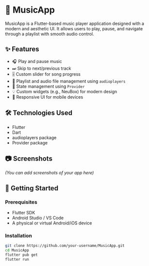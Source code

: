 # 🎵 MusicApp

MusicApp is a Flutter-based music player application designed with a modern and aesthetic UI. It allows users to play, pause, and navigate through a playlist with smooth audio control.

## ✨ Features

- 🎧 Play and pause music
- ⏭ Skip to next/previous track
- 🎚 Custom slider for song progress
- 📀 Playlist and audio file management using `audioplayers`
- 🧠 State management using `Provider`
- 💡 Custom widgets (e.g., NeuBox) for modern design
- 📱 Responsive UI for mobile devices

## 🛠 Technologies Used

- Flutter
- Dart
- audioplayers package
- Provider package

## 📷 Screenshots

*(You can add screenshots of your app here)*

## 🚀 Getting Started

### Prerequisites

- Flutter SDK
- Android Studio / VS Code
- A physical or virtual Android/iOS device

### Installation

```bash
git clone https://github.com/your-username/MusicApp.git
cd MusicApp
flutter pub get
flutter run
